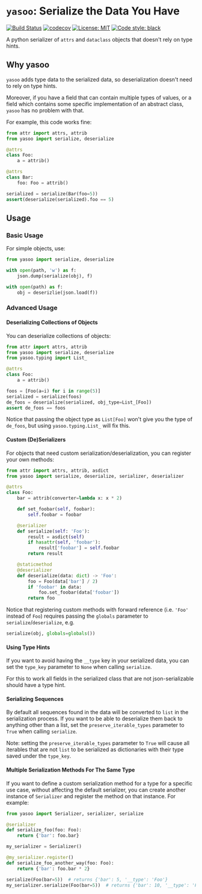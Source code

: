# `yasoo`: Serialize the Data You Have

[![Build Status](https://travis-ci.com/drorvinkler/yasoo.svg?branch=master)](https://travis-ci.com/github/drorvinkler/yasoo)
[![codecov](https://codecov.io/gh/drorvinkler/yasoo/branch/master/graph/badge.svg)](https://codecov.io/gh/drorvinkler/yasoo)
[![License: MIT](https://img.shields.io/badge/License-MIT-yellow.svg)](https://opensource.org/licenses/MIT)
[![Code style: black](https://img.shields.io/badge/code%20style-black-000000.svg)](https://github.com/psf/black)

A python serializer of `attrs` and `dataclass` objects that doesn't rely on type hints.

## Why yasoo
`yasoo` adds type data to the serialized data, so deserialization doesn't need to rely on type hints.

Moreover, if you have a field that can contain multiple types of values, or a field which contains some specific implementation of an abstract class, `yasoo` has no problem with that.

For example, this code works fine:
```python
from attr import attrs, attrib
from yasoo import serialize, deserialize

@attrs
class Foo:
    a = attrib()

@attrs
class Bar:
    foo: Foo = attrib()

serialized = serialize(Bar(foo=5))
assert(deserialize(serialized).foo == 5)
```

## Usage
### Basic Usage
For simple objects, use:
```python
from yasoo import serialize, deserialize

with open(path, 'w') as f:
    json.dump(serialize(obj), f)

with open(path) as f:
    obj = deserizlie(json.load(f))
```
### Advanced Usage
#### Deserializing Collections of Objects
You can deserialize collections of objects:
```python
from attr import attrs, attrib
from yasoo import serialize, deserialize
from yasoo.typing import List_

@attrs
class Foo:
    a = attrib()

foos = [Foo(a=i) for i in range(5)]
serialized = serialize(foos)
de_foos = deserialize(serialized, obj_type=List_[Foo])
assert de_foos == foos
```
Notice that passing the object type as `List[Foo]` won't give you the type
of `de_foos`, but using `yasoo.typing.List_` will fix this.
#### Custom (De)Serializers
For objects that need custom serialization/deserialization, you can register your own methods:
```python
from attr import attrs, attrib, asdict
from yasoo import serialize, deserialize, serializer, deserializer

@attrs
class Foo:
    bar = attrib(converter=lambda x: x * 2)

    def set_foobar(self, foobar):
        self.foobar = foobar

    @serializer
    def serialize(self: 'Foo'):
        result = asdict(self)
        if hasattr(self, 'foobar'):
            result['foobar'] = self.foobar
        return result

    @staticmethod
    @deserializer
    def deserialize(data: dict) -> 'Foo':
        foo = Foo(data['bar'] / 2)
        if 'foobar' in data:
            foo.set_foobar(data['foobar'])
        return foo
```
Notice that registering custom methods with forward reference (i.e. `'Foo'` instead of `Foo`) requires passing the `globals` parameter to `serialize`/`deserialize`, e.g.
```python
serialize(obj, globals=globals())
```
#### Using Type Hints
If you want to avoid having the `__type` key in your serialized data, you can set the `type_key` parameter to `None` when calling `serialize`.

For this to work all fields in the serialized class that are not json-serializable should have a type hint.
#### Serializing Sequences
By default all sequences found in the data will be converted to `list` in the serialization process.
If you want to be able to deserialize them back to anything other than a list, set the `preserve_iterable_types` parameter to `True` when calling `serialize`.

Note: setting the `preserve_iterable_types` parameter to `True` will cause all iterables that are not `list` to be serialized as dictionaries with their type saved under the `type_key`.
#### Multiple Serialization Methods For The Same Type
If you want to define a custom serialization method for a type for a specific use case, without affecting the default serializer, you can create another instance of `Serializer` and register the method on that instance. For example:
```python
from yasoo import Serializer, serializer, serialize

@serializer
def serialize_foo(foo: Foo):
    return {'bar': foo.bar}

my_serializer = Serializer()

@my_serializer.register()
def serialize_foo_another_way(foo: Foo):
    return {'bar': foo.bar * 2}

serialize(Foo(bar=5))  # returns {'bar': 5, '__type': 'Foo'}
my_serializer.serialize(Foo(bar=5))  # returns {'bar': 10, '__type': 'Foo'}
```
